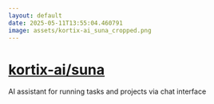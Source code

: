 ```yaml
---
layout: default
date: 2025-05-11T13:55:04.460791
image: assets/kortix-ai_suna_cropped.png
---
```


# [kortix-ai/suna](https://github.com/kortix-ai/suna)

AI assistant for running tasks and projects via chat interface
